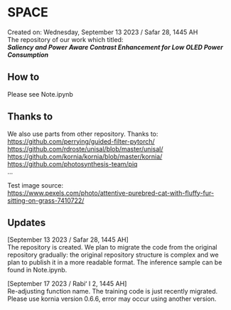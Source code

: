 # SPACE

Created on: Wednesday, September 13 2023 / Safar 28, 1445 AH    
The repository of our work which titled:    
***Saliency and Power Aware Contrast Enhancement for Low OLED Power Consumption***   

## How to

Please see Note.ipynb 

## Thanks to

We also use parts from other repository. Thanks to:     
https://github.com/perrying/guided-filter-pytorch/        
https://github.com/rdroste/unisal/blob/master/unisal/       
https://github.com/kornia/kornia/blob/master/kornia/    
https://github.com/photosynthesis-team/piq    
...       

Test image source:    
https://www.pexels.com/photo/attentive-purebred-cat-with-fluffy-fur-sitting-on-grass-7410722/        

## Updates

[September 13 2023 / Safar 28, 1445 AH]    
The repository is created. We plan to migrate the code from the original repository gradually: the original repository structure is complex and we plan to publish it in a more readable format. The inference sample can be found in Note.ipynb.

[September 17 2023 / Rabiʻ I 2, 1445 AH]    
Re-adjusting function name. The training code is just recently migrated. Please use kornia version 0.6.6, error may occur using another version. 